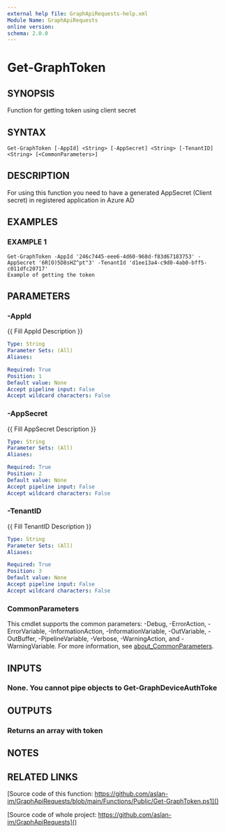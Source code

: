 ```yaml
---
external help file: GraphApiRequests-help.xml
Module Name: GraphApiRequests
online version:
schema: 2.0.0
---
```


# Get-GraphToken

## SYNOPSIS
Function for getting token using client secret

## SYNTAX

```
Get-GraphToken [-AppId] <String> [-AppSecret] <String> [-TenantID] <String> [<CommonParameters>]
```

## DESCRIPTION
For using this function you need to have a generated AppSecret (Client secret) in registered application in Azure AD

## EXAMPLES

### EXAMPLE 1
```
Get-GraphToken -AppId '246c7445-eee6-4d60-968d-f83d67183753' -AppSecret '6R[O)5D8sHZ^pt"3' -TenantId 'd1ee13a4-c9d0-4ab0-bff5-c011dfc20717'
Example of getting the token
```

## PARAMETERS

### -AppId
{{ Fill AppId Description }}

```yaml
Type: String
Parameter Sets: (All)
Aliases:

Required: True
Position: 1
Default value: None
Accept pipeline input: False
Accept wildcard characters: False
```

### -AppSecret
{{ Fill AppSecret Description }}

```yaml
Type: String
Parameter Sets: (All)
Aliases:

Required: True
Position: 2
Default value: None
Accept pipeline input: False
Accept wildcard characters: False
```

### -TenantID
{{ Fill TenantID Description }}

```yaml
Type: String
Parameter Sets: (All)
Aliases:

Required: True
Position: 3
Default value: None
Accept pipeline input: False
Accept wildcard characters: False
```

### CommonParameters
This cmdlet supports the common parameters: -Debug, -ErrorAction, -ErrorVariable, -InformationAction, -InformationVariable, -OutVariable, -OutBuffer, -PipelineVariable, -Verbose, -WarningAction, and -WarningVariable. For more information, see [about_CommonParameters](http://go.microsoft.com/fwlink/?LinkID=113216).

## INPUTS

### None. You cannot pipe objects to Get-GraphDeviceAuthToke
## OUTPUTS

### Returns an array with token
## NOTES

## RELATED LINKS

[Source code of this function: https://github.com/aslan-im/GraphApiRequests/blob/main/Functions/Public/Get-GraphToken.ps1]()

[Source code of whole project: https://github.com/aslan-im/GraphApiRequests]()

